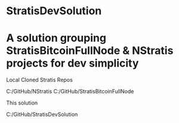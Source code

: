 # StratisDevSolution
A solution grouping StratisBitcoinFullNode &amp; NStratis projects for dev simplicity
==================================================

Local Cloned Stratis Repos

C:/GitHub/NStratis
C:/GitHub/StratisBitcoinFullNode

This solution

C:/GitHub/StratisDevSolution
